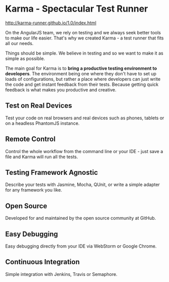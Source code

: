 # Karma - Spectacular Test Runner

http://karma-runner.github.io/1.0/index.html

On the AngularJS team, we rely on testing and we always seek better tools to make our life easier. That's why we created Karma - a test runner that fits all our needs.

Things should be simple. We believe in testing and so we want to make it as simple as possible.

The main goal for Karma is to **bring a productive testing environment to developers**. The environment being one where they don't have to set up loads of configurations, but rather a place where developers can just write the code and get instant feedback from their tests. Because getting quick feedback is what makes you productive and creative.

## Test on Real Devices

Test your code on real browsers and real devices such as phones, tablets or on a headless PhantomJS instance.

## Remote Control

Control the whole workflow from the command line or your IDE - just save a file and Karma will run all the tests.

## Testing Framework Agnostic

Describe your tests with Jasmine, Mocha, QUnit, or write a simple adapter for any framework you like.

## Open Source

Developed for and maintained by the open source community at GitHub.

## Easy Debugging

Easy debugging directly from your IDE via WebStorm or Google Chrome.

## Continuous Integration

Simple integration with Jenkins, Travis or Semaphore.